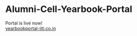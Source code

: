 # Alumni-Cell-Yearbook-Portal
Portal is live now! <br/>
<a href="yearbookportal-iiti.co.in">yearbookportal-iiti.co.in</a>
